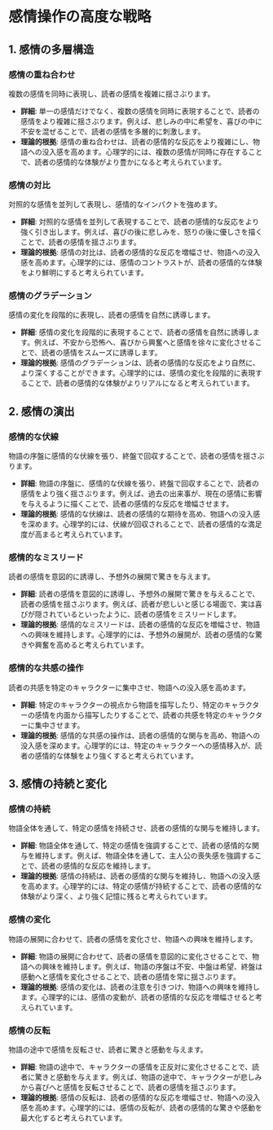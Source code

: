 # 感情操作の高度な戦略

## 1. 感情の多層構造
### 感情の重ね合わせ
複数の感情を同時に表現し、読者の感情を複雑に揺さぶります。
- **詳細**: 単一の感情だけでなく、複数の感情を同時に表現することで、読者の感情をより複雑に揺さぶります。例えば、悲しみの中に希望を、喜びの中に不安を混ぜることで、読者の感情を多層的に刺激します。
- **理論的根拠**: 感情の重ね合わせは、読者の感情的な反応をより複雑にし、物語への没入感を高めます。心理学的には、複数の感情が同時に存在することで、読者の感情的な体験がより豊かになると考えられています。

### 感情の対比
対照的な感情を並列して表現し、感情的なインパクトを強めます。
- **詳細**: 対照的な感情を並列して表現することで、読者の感情的な反応をより強く引き出します。例えば、喜びの後に悲しみを、怒りの後に優しさを描くことで、読者の感情を揺さぶります。
- **理論的根拠**: 感情の対比は、読者の感情的な反応を増幅させ、物語への没入感を高めます。心理学的には、感情のコントラストが、読者の感情的な体験をより鮮明にすると考えられています。

### 感情のグラデーション
感情の変化を段階的に表現し、読者の感情を自然に誘導します。
- **詳細**: 感情の変化を段階的に表現することで、読者の感情を自然に誘導します。例えば、不安から恐怖へ、喜びから興奮へと感情を徐々に変化させることで、読者の感情をスムーズに誘導します。
- **理論的根拠**: 感情のグラデーションは、読者の感情的な反応をより自然に、より深くすることができます。心理学的には、感情の変化を段階的に表現することで、読者の感情的な体験がよりリアルになると考えられています。

## 2. 感情の演出
### 感情的な伏線
物語の序盤に感情的な伏線を張り、終盤で回収することで、読者の感情を揺さぶります。
- **詳細**: 物語の序盤に、感情的な伏線を張り、終盤で回収することで、読者の感情をより強く揺さぶります。例えば、過去の出来事が、現在の感情に影響を与えるように描くことで、読者の感情的な反応を増幅させます。
- **理論的根拠**: 感情的な伏線は、読者の感情的な期待を高め、物語への没入感を深めます。心理学的には、伏線が回収されることで、読者の感情的な満足度が高まると考えられています。

### 感情的なミスリード
読者の感情を意図的に誘導し、予想外の展開で驚きを与えます。
- **詳細**: 読者の感情を意図的に誘導し、予想外の展開で驚きを与えることで、読者の感情を揺さぶります。例えば、読者が悲しいと感じる場面で、実は喜びが隠されているといったように、読者の感情をミスリードします。
- **理論的根拠**: 感情的なミスリードは、読者の感情的な反応を増幅させ、物語への興味を維持します。心理学的には、予想外の展開が、読者の感情的な驚きや興奮を高めると考えられています。

### 感情的な共感の操作
読者の共感を特定のキャラクターに集中させ、物語への没入感を高めます。
- **詳細**: 特定のキャラクターの視点から物語を描写したり、特定のキャラクターの感情を内面から描写したりすることで、読者の共感を特定のキャラクターに集中させます。
- **理論的根拠**: 感情的な共感の操作は、読者の感情的な関与を高め、物語への没入感を深めます。心理学的には、特定のキャラクターへの感情移入が、読者の感情的な体験をより強くすると考えられています。

## 3. 感情の持続と変化
### 感情の持続
物語全体を通して、特定の感情を持続させ、読者の感情的な関与を維持します。
- **詳細**: 物語全体を通して、特定の感情を強調することで、読者の感情的な関与を維持します。例えば、物語全体を通して、主人公の喪失感を強調することで、読者の感情的な反応を維持します。
- **理論的根拠**: 感情の持続は、読者の感情的な関与を維持し、物語への没入感を高めます。心理学的には、特定の感情が持続することで、読者の感情的な体験がより深く、より強く記憶に残ると考えられています。

### 感情の変化
物語の展開に合わせて、読者の感情を変化させ、物語への興味を維持します。
- **詳細**: 物語の展開に合わせて、読者の感情を意図的に変化させることで、物語への興味を維持します。例えば、物語の序盤は不安、中盤は希望、終盤は感動へと感情を変化させることで、読者の感情を常に揺さぶります。
- **理論的根拠**: 感情の変化は、読者の注意を引きつけ、物語への興味を維持します。心理学的には、感情の変動が、読者の感情的な反応を増幅させると考えられています。

### 感情の反転
物語の途中で感情を反転させ、読者に驚きと感動を与えます。
- **詳細**: 物語の途中で、キャラクターの感情を正反対に変化させることで、読者に驚きと感動を与えます。例えば、物語の途中で、キャラクターが悲しみから喜びへと感情を反転させることで、読者の感情を揺さぶります。
- **理論的根拠**: 感情の反転は、読者の感情的な反応を増幅させ、物語への没入感を高めます。心理学的には、感情の反転が、読者の感情的な驚きや感動を最大化すると考えられています。